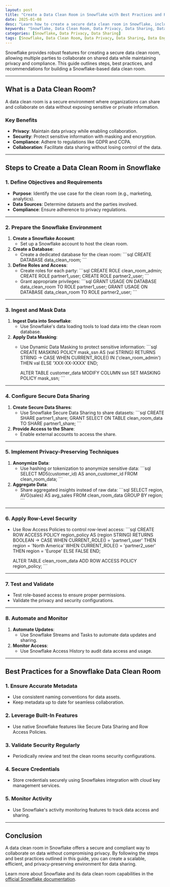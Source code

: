 ```yaml
---
layout: post
title: "Create a Data Clean Room in Snowflake with Best Practices and Recommendations"
date: 2025-01-08
desc: "Learn how to create a secure data clean room in Snowflake, including best practices and recommendations for collaborative and privacy-compliant data sharing."
keywords: "Snowflake, Data Clean Room, Data Privacy, Data Sharing, Data Collaboration, Data Engineering"
categories: [Snowflake, Data Privacy, Data Sharing]
tags: [Snowflake, Data Clean Room, Data Privacy, Data Sharing, Data Engineering]
---
```


Snowflake provides robust features for creating a secure data clean room, allowing multiple parties to collaborate on shared data while maintaining privacy and compliance. This guide outlines steps, best practices, and recommendations for building a Snowflake-based data clean room.

---

## What is a Data Clean Room?

A data clean room is a secure environment where organizations can share and collaborate on data without exposing sensitive or private information. 

### **Key Benefits**
- **Privacy**: Maintain data privacy while enabling collaboration.
- **Security**: Protect sensitive information with masking and encryption.
- **Compliance**: Adhere to regulations like GDPR and CCPA.
- **Collaboration**: Facilitate data sharing without losing control of the data.

---

## Steps to Create a Data Clean Room in Snowflake

### 1. **Define Objectives and Requirements**

- **Purpose**: Identify the use case for the clean room (e.g., marketing, analytics).
- **Data Sources**: Determine datasets and the parties involved.
- **Compliance**: Ensure adherence to privacy regulations.

---

### 2. **Prepare the Snowflake Environment**

1. **Create a Snowflake Account**:
   - Set up a Snowflake account to host the clean room.
2. **Create a Database**:
   - Create a dedicated database for the clean room:
     \`\`\`sql
     CREATE DATABASE data_clean_room;
     \`\`\`
3. **Define Roles and Access**:
   - Create roles for each party:
     \`\`\`sql
     CREATE ROLE clean_room_admin;
     CREATE ROLE partner1_user;
     CREATE ROLE partner2_user;
     \`\`\`
   - Grant appropriate privileges:
     \`\`\`sql
     GRANT USAGE ON DATABASE data_clean_room TO ROLE partner1_user;
     GRANT USAGE ON DATABASE data_clean_room TO ROLE partner2_user;
     \`\`\`

---

### 3. **Ingest and Mask Data**

1. **Ingest Data into Snowflake**:
   - Use Snowflake's data loading tools to load data into the clean room database.
2. **Apply Data Masking**:
   - Use Dynamic Data Masking to protect sensitive information:
     \`\`\`sql
     CREATE MASKING POLICY mask_ssn AS 
     (val STRING) RETURNS STRING -> 
     CASE 
         WHEN CURRENT_ROLE() IN ('clean_room_admin') THEN val
         ELSE 'XXX-XX-XXXX'
     END;

     ALTER TABLE customer_data MODIFY COLUMN ssn SET MASKING POLICY mask_ssn;
     \`\`\`

---

### 4. **Configure Secure Data Sharing**

1. **Create Secure Data Shares**:
   - Use Snowflake Secure Data Sharing to share datasets:
     \`\`\`sql
     CREATE SHARE partner1_share;
     GRANT SELECT ON TABLE clean_room_data TO SHARE partner1_share;
     \`\`\`
2. **Provide Access to the Share**:
   - Enable external accounts to access the share.

---

### 5. **Implement Privacy-Preserving Techniques**

1. **Anonymize Data**:
   - Use hashing or tokenization to anonymize sensitive data:
     \`\`\`sql
     SELECT MD5(customer_id) AS anon_customer_id FROM clean_room_data;
     \`\`\`
2. **Aggregate Data**:
   - Share aggregated insights instead of raw data:
     \`\`\`sql
     SELECT region, AVG(sales) AS avg_sales FROM clean_room_data GROUP BY region;
     \`\`\`

---

### 6. **Apply Row-Level Security**

- Use Row Access Policies to control row-level access:
  \`\`\`sql
  CREATE ROW ACCESS POLICY region_policy 
  AS (region STRING) RETURNS BOOLEAN ->
  CASE 
      WHEN CURRENT_ROLE() = 'partner1_user' THEN region = 'North America'
      WHEN CURRENT_ROLE() = 'partner2_user' THEN region = 'Europe'
      ELSE FALSE
  END;

  ALTER TABLE clean_room_data ADD ROW ACCESS POLICY region_policy;
  \`\`\`

---

### 7. **Test and Validate**

- Test role-based access to ensure proper permissions.
- Validate the privacy and security configurations.

---

### 8. **Automate and Monitor**

1. **Automate Updates**:
   - Use Snowflake Streams and Tasks to automate data updates and sharing.
2. **Monitor Access**:
   - Use Snowflake Access History to audit data access and usage.

---

## Best Practices for a Snowflake Data Clean Room

### **1. Ensure Accurate Metadata**
- Use consistent naming conventions for data assets.
- Keep metadata up to date for seamless collaboration.

### **2. Leverage Built-In Features**
- Use native Snowflake features like Secure Data Sharing and Row Access Policies.

### **3. Validate Security Regularly**
- Periodically review and test the clean rooms security configurations.

### **4. Secure Credentials**
- Store credentials securely using Snowflakes integration with cloud key management services.

### **5. Monitor Activity**
- Use Snowflake's activity monitoring features to track data access and sharing.

---

## Conclusion

A data clean room in Snowflake offers a secure and compliant way to collaborate on data without compromising privacy. By following the steps and best practices outlined in this guide, you can create a scalable, efficient, and privacy-preserving environment for data sharing.

Learn more about Snowflake and its data clean room capabilities in the [official Snowflake documentation](https://docs.snowflake.com).
